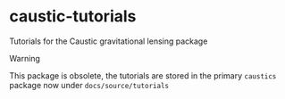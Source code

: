 # caustic-tutorials
Tutorials for the Caustic gravitational lensing package

> [!WARNING]
> This package is obsolete, the tutorials are stored in the primary `caustics` package now under `docs/source/tutorials`
